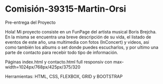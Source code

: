 # Comisión-39315-Martin-Orsi

Pre-entrega del Proyecto

Hola! Mi proyecto consiste en un FunPage del artista musical Boris Brejcha. En la misma se encuentra una breve descripción de su vida, el listado de eventos de este año, una multimedia con fotos (InConcert) y videos, asi como también los albums o set donde puedes escucharlos, y por ultimo una parte de contacto para recebir todo tipo de información.

Páginas index.html y contacto.html full responsiv con max-width=1024px/768px/425px/375/320

Herramientas: HTML, CSS, FLEXBOX, GRID y BOOTSTRAP
